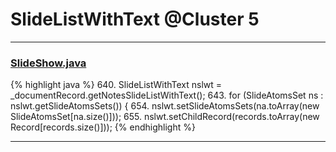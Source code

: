 # SlideListWithText @Cluster 5

***

### [SlideShow.java](https://searchcode.com/codesearch/view/97394959/)
{% highlight java %}
640. SlideListWithText nslwt = _documentRecord.getNotesSlideListWithText();
643. for (SlideAtomsSet ns : nslwt.getSlideAtomsSets()) {
654.   nslwt.setSlideAtomsSets(na.toArray(new SlideAtomsSet[na.size()]));
655.   nslwt.setChildRecord(records.toArray(new Record[records.size()]));
{% endhighlight %}

***

